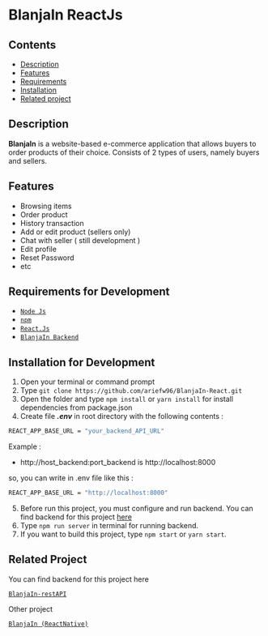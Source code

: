 # BlanjaIn ReactJs

## Contents

- [Description](#description)
- [Features](#features)
- [Requirements](#requirements-for-development)
- [Installation](#installation-for-development)
- [Related project](#related-project)

## Description

**BlanjaIn** is a website-based e-commerce application that allows buyers to order
products of their choice. Consists of 2 types of users, namely buyers and
sellers.

## Features

- Browsing items
- Order product
- History transaction
- Add or edit product (sellers only)
- Chat with seller ( still development )
- Edit profile
- Reset Password
- etc

## Requirements for Development

- [`Node Js`](https://nodejs.org/en/)
- [`npm`](https://www.npmjs.com/get-npm)
- [`React.Js`](https://reactjs.org/)
- [`BlanjaIn Backend`](https://github.com/ariefw96/blanja-restAPI)

## Installation for Development

1. Open your terminal or command prompt
2. Type `git clone https://github.com/ariefw96/BlanjaIn-React.git`
3. Open the folder and type `npm install` or `yarn install` for install dependencies from package.json
4. Create file **_.env_** in root directory with the following contents :

```bash
REACT_APP_BASE_URL = "your_backend_API_URL"
```

Example :

- http://host_backend:port_backend is http://localhost:8000

so, you can write in .env file like this :

```bash
REACT_APP_BASE_URL = "http://localhost:8000"
```

5. Before run this project, you must configure and run backend. You can find backend for this project [here](https://github.com/ariefw96/blanja-restAPI)
6. Type `npm run server` in terminal for running backend.
7. If you want to build this project, type `npm start` or `yarn start`.

## Related Project

You can find backend for this project here

[`BlanjaIn-restAPI`](https://github.com/ariefw96/BlanjaIn-restAPI)

Other project

[`BlanjaIn (ReactNative)`](https://github.com/ariefw96/BlanjaIn-React-Native)






